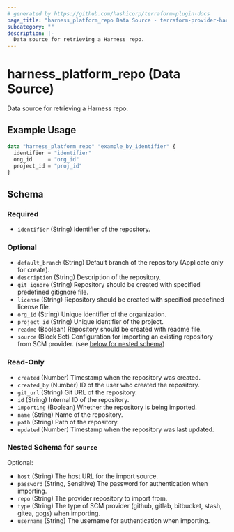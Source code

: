 ```yaml
---
# generated by https://github.com/hashicorp/terraform-plugin-docs
page_title: "harness_platform_repo Data Source - terraform-provider-harness"
subcategory: ""
description: |-
  Data source for retrieving a Harness repo.
---
```


# harness_platform_repo (Data Source)

Data source for retrieving a Harness repo.

## Example Usage

```terraform
data "harness_platform_repo" "example_by_identifier" {
  identifier = "identifier"
  org_id     = "org_id"
  project_id = "proj_id"
}
```

<!-- schema generated by tfplugindocs -->
## Schema

### Required

- `identifier` (String) Identifier of the repository.

### Optional

- `default_branch` (String) Default branch of the repository (Applicate only for create).
- `description` (String) Description of the repository.
- `git_ignore` (String) Repository should be created with specified predefined gitignore file.
- `license` (String) Repository should be created with specified predefined license file.
- `org_id` (String) Unique identifier of the organization.
- `project_id` (String) Unique identifier of the project.
- `readme` (Boolean) Repository should be created with readme file.
- `source` (Block Set) Configuration for importing an existing repository from SCM provider. (see [below for nested schema](#nestedblock--source))

### Read-Only

- `created` (Number) Timestamp when the repository was created.
- `created_by` (Number) ID of the user who created the repository.
- `git_url` (String) Git URL of the repository.
- `id` (String) Internal ID of the repository.
- `importing` (Boolean) Whether the repository is being imported.
- `name` (String) Name of the repository.
- `path` (String) Path of the repository.
- `updated` (Number) Timestamp when the repository was last updated.

<a id="nestedblock--source"></a>
### Nested Schema for `source`

Optional:

- `host` (String) The host URL for the import source.
- `password` (String, Sensitive) The password for authentication when importing.
- `repo` (String) The provider repository to import from.
- `type` (String) The type of SCM provider (github, gitlab, bitbucket, stash, gitea, gogs) when importing.
- `username` (String) The username for authentication when importing.
